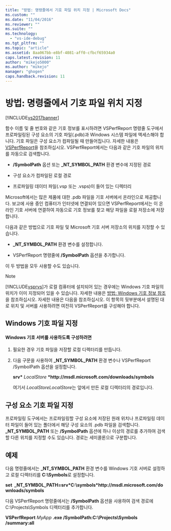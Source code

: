 ```yaml
---
title: "방법: 명령줄에서 기호 파일 위치 지정 | Microsoft Docs"
ms.custom: ""
ms.date: "11/04/2016"
ms.reviewer: ""
ms.suite: ""
ms.technology: 
  - "vs-ide-debug"
ms.tgt_pltfrm: ""
ms.topic: "article"
ms.assetid: 8aa067bb-e8bf-4081-aff0-cfbcf65934a0
caps.latest.revision: 11
author: "mikejo5000"
ms.author: "mikejo"
manager: "ghogen"
caps.handback.revision: 11
---
```

# 방법: 명령줄에서 기호 파일 위치 지정
[!INCLUDE[vs2017banner](../code-quality/includes/vs2017banner.md)]

함수 이름 및 줄 번호와 같은 기호 정보를 표시하려면 VSPerfReport 명령줄 도구에서 프로파일링된 구성 요소의 기호 파일\(.pdb\)과 Windows 시스템 파일에 액세스해야 합니다.  기호 파일은 구성 요소가 컴파일될 때 만들어집니다.  자세한 내용은 [VSPerfReport](../profiling/vsperfreport.md)을 참조하십시오.  VSPerfReport에서는 다음과 같은 기호 파일의 위치를 자동으로 검색합니다.  
  
-   **\/SymbolPath** 옵션 또는 **\_NT\_SYMBOL\_PATH** 환경 변수에 지정된 경로  
  
-   구성 요소가 컴파일된 로컬 경로  
  
-   프로파일링 데이터 파일\(.vsp 또는 .vsps\)이 들어 있는 디렉터리  
  
 Microsoft에서는 많은 제품에 대한 .pdb 파일을 기호 서버에서 온라인으로 제공합니다.  보고에 사용 중인 컴퓨터가 인터넷에 연결되어 있으면 VSPerfReport에서는 이 온라인 기호 서버에 연결하여 자동으로 기호 정보를 찾고 해당 파일을 로컬 저장소에 저장합니다.  
  
 다음과 같은 방법으로 기호 파일 및 Microsoft 기호 서버 저장소의 위치를 지정할 수 있습니다.  
  
-   **\_NT\_SYMBOL\_PATH** 환경 변수를 설정합니다.  
  
-   VSPerfReport 명령줄에 **\/SymbolPath** 옵션을 추가합니다.  
  
 이 두 방법을 모두 사용할 수도 있습니다.  
  
> [!NOTE]
>  [!INCLUDE[vsprvs](../code-quality/includes/vsprvs_md.md)]가 로컬 컴퓨터에 설치되어 있는 경우에는 Windows 기호 파일의 위치가 이미 지정되어 있을 수 있습니다.  자세한 내용은 [방법: Windows 기호 정보 참조](../profiling/how-to-reference-windows-symbol-information.md)을 참조하십시오.  자세한 내용은 다음을 참조하십시오. 이 항목의 뒷부분에서 설명된 대로 위치 및 서버를 사용하려면 여전히 VSPerfReport를 구성해야 합니다.  
  
## Windows 기호 파일 지정  
  
#### Windows 기호 서버를 사용하도록 구성하려면  
  
1.  필요한 경우 기호 파일을 저장할 로컬 디렉터리를 만듭니다.  
  
2.  다음 구문을 사용하여 **\_NT\_SYMBOL\_PATH** 환경 변수나 VSPerfReport \/SymbolPath 옵션을 설정합니다.  
  
     **srv\*** *LocalStore* **\*http:\/\/msdl.microsoft.com\/downloads\/symbols**  
  
     여기서 *LocalStoreLocalStore*는 앞에서 만든 로컬 디렉터리의 경로입니다.  
  
## 구성 요소 기호 파일 지정  
 프로파일링 도구에서는 프로파일링할 구성 요소에 저장된 원래 위치나 프로파일링 데이터 파일이 들어 있는 폴더에서 해당 구성 요소의 .pdb 파일을 검색합니다.  **\_NT\_SYMBOL\_PATH** 또는 **\/SymbolPath** 옵션에 하나 이상의 경로를 추가하여 검색할 다른 위치를 지정할 수도 있습니다.  경로는 세미콜론으로 구분합니다.  
  
## 예제  
 다음 명령줄에서는 **\_NT\_SYMBOL\_PATH** 환경 변수를 Windows 기호 서버로 설정하고 로컬 디렉터리를 **C:\\Symbols**로 설정합니다.  
  
 **set  \_NT\_SYMBOL\_PATH\=srv\*C:\\symbols\*http:\/\/msdl.microsoft.com\/downloads\/symbols**  
  
 다음 VSPerfReport 명령줄에서는 **\/SymbolPath** 옵션을 사용하여 검색 경로에 C:\\Projects\\Symbols 디렉터리를 추가합니다.  
  
 **VSPerfReport**  *MyApp* **.exe \/SymbolPath:C:\\Projects\\Symbols \/summary:all**